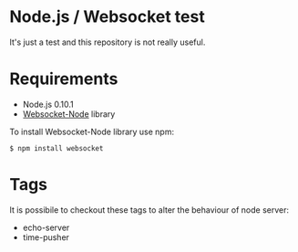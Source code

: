 Node.js / Websocket test
========================
It's just a test and this repository is not really useful.

Requirements
============

* Node.js 0.10.1
* [Websocket-Node][1] library

To install Websocket-Node library use npm:

    $ npm install websocket

Tags
====
It is possibile to checkout these tags to alter the behaviour of node server:

* echo-server
* time-pusher

[1]: https://github.com/Worlize/WebSocket-Node
